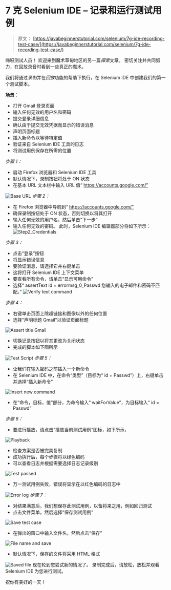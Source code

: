 # 7 克 Selenium IDE – 记录和运行测试用例

> 原文： [https://javabeginnerstutorial.com/selenium/7g-ide-recording-test-case/](https://javabeginnerstutorial.com/selenium/7g-ide-recording-test-case/)

嗨呀测试人员！ 欢迎来到魔术草甸地区的另一篇*探索*文章。 密切关注并共同努力，在回放录音时看到一些真正的魔术。

我们将通过*录制*并在*回放*功能的帮助下执行，在 Selenium IDE 中创建我们的第一个测试脚本。

**场景**：

*   打开 Gmail 登录页面
*   输入任何无效的用户名和密码
*   提交登录详细信息
*   确认由于提交无效凭据而显示的错误消息
*   声明页面标题
*   插入新命令以等待特定值
*   验证来自 Selenium IDE 工具的日志
*   将测试用例保存在所需的位置

*步骤 1：*

*   启动 Firefox 浏览器和 Selenium IDE 工具
*   默认情况下，录制按钮将处于 ON 状态
*   在基本 URL 文本栏中输入 URL 值“ https://accounts.google.com/”

![Base URL](img/9725aad7e5acea035e3a0b30894a3f29.png)
*步骤 2：*

*   在 Firefox 浏览器中导航到“ https://accounts.google.com/”
*   确保录制按钮处于 ON 状态，否则切换以将其打开
*   输入任何无效的用户名，然后单击“下一步”
*   输入任何无效的密码。 此时，Selenium IDE 编辑器部分将如下所示：![Step2_Credentials](img/a0a20da324d16f2a7c8ad3f3d0361b80.png)

*步骤 3：*

*   点击“登录”按钮
*   将显示错误信息
*   要验证消息，请选择它并右键单击
*   这将打开 Selenium IDE 上下文菜单
*   要查看所有命令，请单击“显示可用命令”
*   选择“ assertText id = errormsg_0_Passwd 您输入的电子邮件和密码不匹配。” ![Verify text command](img/782c2eeb0cb8f56ebfdcbbe3d947598a.png)

*步骤 4：*

*   右键单击页面上除超链接和图像以外的任何位置
*   选择“声明标题 Gmail”以验证页面标题

![Assert title Gmail](img/48e5348b21ae059bada6b0b0419721d0.png)

*   切换记录按钮以将其更改为关闭状态
*   完成的脚本如下图所示

![Test Script](img/5e6a31e752f4393906936f5e686f5d93.png)
*步骤 5：*

*   让我们在输入密码之前插入一个新命令
*   在 Selenium IDE 中，在命令“类型”（目标为“ id = Passwd”）上，右键单击并选择“插入新命令”

![Insert new command](img/ff673444f1118facef442f798cd01e99.png)    

*   在“命令，目标，值”部分，为命令输入“ waitForValue”，为目标输入“ id = Passwd”

*步骤 6：*

*   要进行播放，请点击“播放当前测试用例”图标，如下所示，

![Playback](img/e796bffcf63d7e1e6fb50bf254b7f005.png)

*   检查方案是否被完美复制
*   成功执行后，每个步骤将以绿色编码
*   可以查看日志并根据需要选择日志记录级别

![Test passed](img/17c5da7cbfac9fe7abeda1ead9574615.png)

*   万一测试用例失败，错误将显示在以红色编码的日志中

![Error log](img/cd866f525734ebc7eb5d07a2132f8acc.png)
*步骤 7：*

*   对结果满意后，我们想保存此测试用例，以备将来之用，例如回归测试
*   点击文件菜单，然后选择“保存测试用例”

![Save test case](img/0a0c6b09289a4d4a70e017a09581fac5.png)

*   在弹出的窗口中输入文件名，然后点击“保存”

![File name and save](img/2311098dd6de3b2a67096ee107f77ccb.png)

*   默认情况下，保存的文件将采用 HTML 格式

![Saved file](img/b27ff723403e27e71617e509ff51fd85.png)
现在轮到您尝试新的情况了。 录制完成后，请放松，放松并观看 Selenium IDE 为您进行测试。

祝你有美好的一天！

